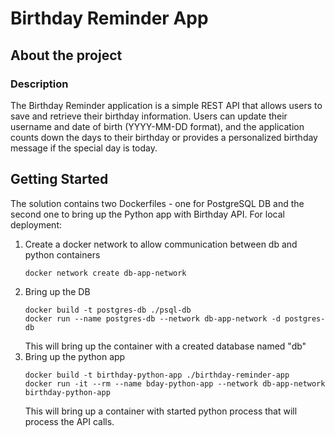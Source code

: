 # Birthday Reminder App
## About the project
### Description
The Birthday Reminder application is a simple REST API that allows users to save and retrieve their birthday information. Users can update their username and date of birth (YYYY-MM-DD format), and the application counts down the days to their birthday or provides a personalized birthday message if the special day is today.

## Getting Started
The solution contains two Dockerfiles - one for PostgreSQL DB and the second one to bring up the Python app with Birthday API.
For local deployment:
1. Create a docker network to allow communication between db and python containers
   ```
   docker network create db-app-network
   ```
2.  Bring up the DB
     ```
     docker build -t postgres-db ./psql-db
     docker run --name postgres-db --network db-app-network -d postgres-db
     ```
     This will bring up the container with a created database named "db"   
3. Bring up the python app
   ```
   docker build -t birthday-python-app ./birthday-reminder-app
   docker run -it --rm --name bday-python-app --network db-app-network birthday-python-app
   ```
   This will bring up a container with started python process that will process the API calls.

